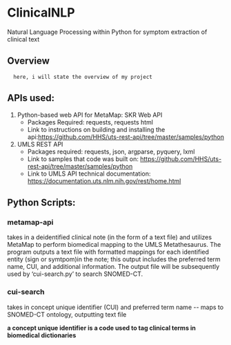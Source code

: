# ClinicalNLP
Natural Language Processing within Python for symptom extraction of clinical text


## Overview
      here, i will state the overview of my project

## APIs used:  
1.	Python-based web API for MetaMap: SKR Web API 
      -  Packages Required: requests, requests html
      - Link to instructions on building and installing the api:https://github.com/HHS/uts-rest-api/tree/master/samples/python 
2.    UMLS REST API 
      - Packages required: requests, json, argparse, pyquery, lxml 
      - Link to samples that code was built on: https://github.com/HHS/uts-rest-api/tree/master/samples/python
      - Link to UMLS API technical documentation: https://documentation.uts.nlm.nih.gov/rest/home.html

## Python Scripts: 

### metamap-api 

takes in a deidentified clinical note (in the form of a text file) and utilizes MetaMap to perform biomedical mapping to the UMLS Metathesaurus. The program outputs a text file with formatted mappings for each identified entity (sign or symtpom)in the note; this output includes the preferred term name, CUI, and additional information. The output file will be subsequently used by ‘cui-search.py’ to search SNOMED-CT.


### cui-search
takes in concept unique identifier (CUI) and preferred term name -- maps to SNOMED-CT ontology, outputting text file

**a concept unique identifier is a code used to tag clinical terms in biomedical dictionaries**


